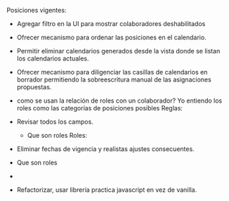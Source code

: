 Posiciones vigentes:


- Agregar filtro en la UI para mostrar colaboradores deshabilitados

- Ofrecer mecanismo para ordenar las posiciones en el calendario.

- Permitir eliminar calendarios generados desde la vista donde se listan los calendarios actuales. 

- Ofrecer mecanismo para diligenciar las casillas de calendarios en borrador permitiendo la sobreescritura manual de las asignaciones propuestas. 

- como se usan la relación de roles con un colaborador? Yo entiendo los roles como las categorías de  posiciones posibles
Reglas:
- Revisar todos los campos.
  - Que son roles
  Roles:
- Eliminar fechas de vigencia y realistas ajustes consecuentes.
- Que son roles

- 
- Refactorizar, usar librería practica javascript en vez de vanilla. 